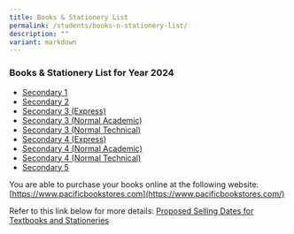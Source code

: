 ```yaml
---
title: Books & Stationery List
permalink: /students/books-n-stationery-list/
description: ""
variant: markdown
---
```

### Books & Stationery List for Year 2024

- [Secondary 1](/files/For%20Students/Books%20&%20Stationery%20List/1__Sec_1_Booklist.pdf)
- [Secondary 2](/files/For%20Students/Books%20&%20Stationery%20List/2__Sec_2_Booklist.pdf)
- [Secondary 3 (Express)](/files/For%20Students/Books%20&%20Stationery%20List/3__Sec_3Exp_Booklist.pdf)
- [Secondary 3 (Normal Academic)](/files/For%20Students/Books%20&%20Stationery%20List/4__Sec_3NA_Booklist.pdf)
- [Secondary 3 (Normal Technical)](/files/For%20Students/Books%20&%20Stationery%20List/5__Sec_3NT_Booklist.pdf)
- [Secondary 4 (Express)](/files/For%20Students/Books%20&%20Stationery%20List/6__Sec_4Exp_Booklist.pdf)
- [Secondary 4 (Normal Academic)](/files/For%20Students/Books%20&%20Stationery%20List/7__Sec_4NA_Booklist.pdf)
- [Secondary 4 (Normal Technical)](/files/For%20Students/Books%20&%20Stationery%20List/8__Sec_4NT_Booklist.pdf)
- [Secondary 5](/files/For%20Students/Books%20&%20Stationery%20List/9__Sec_5_Booklist.pdf)

You are able to purchase your books online at the following website:  
[https://www.pacificbookstores.com](https://www.pacificbookstores.com/)

Refer to this link below for more details:
[Proposed Selling Dates for Textbooks and Stationeries](/files/For%20Students/Books%20&%20Stationery%20List/Proposed_Selling_Dates_for_Textbooks___Stationeries.pdf)